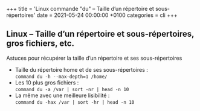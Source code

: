 +++
title = 'Linux commande "du" – Taille d’un répertoire et sous-répertoires'
date = 2021-05-24 00:00:00 +0100
categories = cli
+++
## Linux – Taille d’un répertoire et sous-répertoires, gros fichiers, etc.

Astuces pour récupérer la taille d’un répertoire et ses sous-répertoires

* Taille du répertoire home et de ses sous-répertoires :  
`command du -h --max-depth=1 /home/`  
* Les 10 plus gros fichiers :  
`command du -a /var | sort -nr | head -n 10`
* La même avec une meilleure lisibilité :  
`command du -hax /var | sort -hr | head -n 10`
